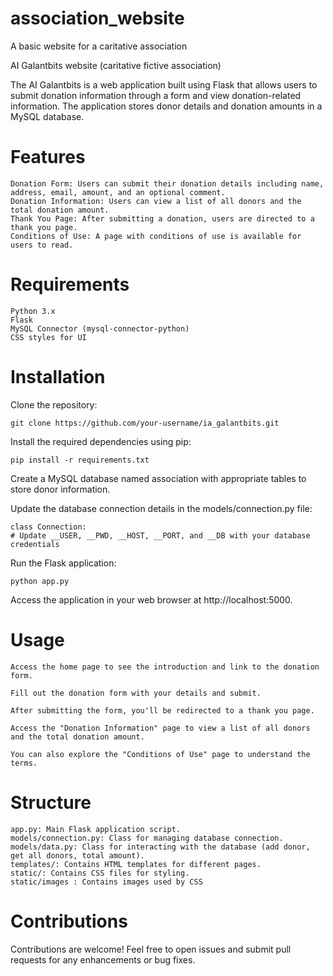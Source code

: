 # association_website
A basic website for a caritative association

AI Galantbits website (caritative fictive association)

The AI Galantbits is a web application built using Flask that allows users to submit donation information through a form and view donation-related information. The application stores donor details and donation amounts in a MySQL database.


# Features

    Donation Form: Users can submit their donation details including name, address, email, amount, and an optional comment.
    Donation Information: Users can view a list of all donors and the total donation amount.
    Thank You Page: After submitting a donation, users are directed to a thank you page.
    Conditions of Use: A page with conditions of use is available for users to read.


# Requirements

    Python 3.x
    Flask
    MySQL Connector (mysql-connector-python)
    CSS styles for UI


# Installation

Clone the repository:

    git clone https://github.com/your-username/ia_galantbits.git


Install the required dependencies using pip:

    pip install -r requirements.txt


Create a MySQL database named association with appropriate tables to store donor information.

Update the database connection details in the models/connection.py file:

    class Connection:
    # Update __USER, __PWD, __HOST, __PORT, and __DB with your database credentials

Run the Flask application:

    python app.py


Access the application in your web browser at http://localhost:5000.


# Usage

    Access the home page to see the introduction and link to the donation form.

    Fill out the donation form with your details and submit.

    After submitting the form, you'll be redirected to a thank you page.

    Access the "Donation Information" page to view a list of all donors and the total donation amount.

    You can also explore the "Conditions of Use" page to understand the terms.


# Structure

    app.py: Main Flask application script.
    models/connection.py: Class for managing database connection.
    models/data.py: Class for interacting with the database (add donor, get all donors, total amount).
    templates/: Contains HTML templates for different pages.
    static/: Contains CSS files for styling.
    static/images : Contains images used by CSS


# Contributions

Contributions are welcome! Feel free to open issues and submit pull requests for any enhancements or bug fixes.

